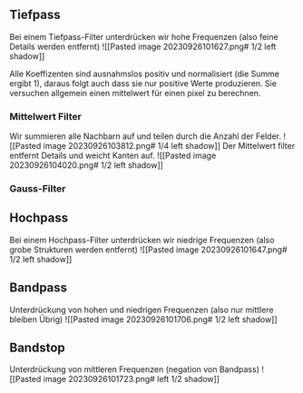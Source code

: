 ## Tiefpass
Bei einem Tiefpass-Filter unterdrücken wir hohe Frequenzen (also feine Details werden entfernt)
![[Pasted image 20230926101627.png# 1/2 left shadow]]

Alle Koeffizenten sind ausnahmslos positiv und normalisiert (die Summe ergibt 1), daraus folgt auch dass sie nur positive Werte produzieren.
Sie versuchen allgemein einen mittelwert für einen pixel zu berechnen.
### Mittelwert Filter
Wir summieren alle Nachbarn auf und teilen durch die Anzahl der Felder.
![[Pasted image 20230926103812.png# 1/4 left shadow]]
Der Mittelwert filter entfernt Details und weicht Kanten auf.
![[Pasted image 20230926104020.png# 1/2 left shadow]]
### Gauss-Filter

## Hochpass
Bei einem Hochpass-Filter unterdrücken wir niedrige Frequenzen (also grobe Strukturen werden entfernt)
![[Pasted image 20230926101647.png# 1/2 left shadow]]
## Bandpass
Unterdrückung von hohen und niedrigen Frequenzen (also nur mittlere bleiben Übrig)
![[Pasted image 20230926101706.png# 1/2 left shadow]]

## Bandstop
Unterdrückung von mittleren Frequenzen (negation von Bandpass)
![[Pasted image 20230926101723.png# left 1/2 shadow]]
